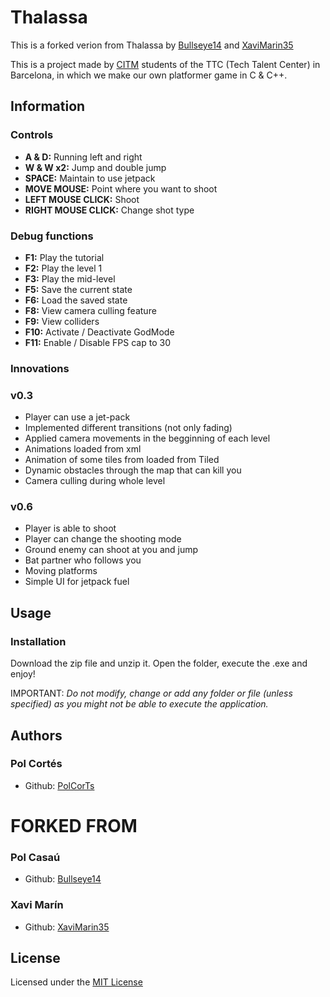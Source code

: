 # Thalassa

This is a forked verion from Thalassa by [Bullseye14](https://github.com/Bullseye14) and [XaviMarin35](https://github.com/xavimarin35)

This is a project made by [CITM](https://www.citm.upc.edu/) students of the TTC (Tech Talent Center) in Barcelona, in which we make our own platformer game in C & C++.

## Information

### Controls

- **A & D:** 	Running left and right
- **W & W x2:** 	Jump and double jump
- **SPACE:** 	Maintain to use jetpack
- **MOVE MOUSE:** Point where you want to shoot
- **LEFT MOUSE CLICK:**   Shoot
- **RIGHT MOUSE CLICK:** Change shot type

### Debug functions

- **F1:** Play the tutorial
- **F2:** Play the level 1
- **F3:** Play the mid-level
- **F5:** Save the current state
- **F6:** Load the saved state
- **F8:** View camera culling feature
- **F9:** View colliders 
- **F10:** Activate / Deactivate GodMode
- **F11:** Enable / Disable FPS cap to 30 

### Innovations

### v0.3
- Player can use a jet-pack
- Implemented different transitions (not only fading)
- Applied camera movements in the begginning of each level
- Animations loaded from xml
- Animation of some tiles from loaded from Tiled
- Dynamic obstacles through the map that can kill you
- Camera culling during whole level

### v0.6
- Player is able to shoot
- Player can change the shooting mode
- Ground enemy can shoot at you and jump
- Bat partner who follows you
- Moving platforms
- Simple UI for jetpack fuel

## Usage

### Installation

Download the zip file and unzip it. Open the folder, execute the .exe and enjoy!

IMPORTANT: *Do not modify, change or add any folder or file (unless specified) as you might not be able to execute the application.*

## Authors

### Pol Cortés

- Github: [PolCorTs](https://github.com/PolCorTs)


# FORKED FROM

### Pol Casaú
- Github: [Bullseye14](https://github.com/Bullseye14)

### Xavi Marín
- Github: [XaviMarin35](https://github.com/xavimarin35)


  
## License

Licensed under the [MIT License](https://github.com/xavimarin35/Thalassa/blob/master/LICENSE)

